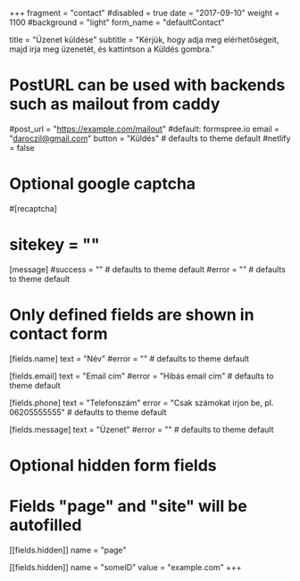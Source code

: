 +++
fragment = "contact"
#disabled = true
date = "2017-09-10"
weight = 1100
#background = "light"
form_name = "defaultContact"

title = "Üzenet küldése"
subtitle  = "Kérjük, hogy adja meg elérhetőségeit, majd irja meg üzenetét, és kattintson a Küldés gombra."

# PostURL can be used with backends such as mailout from caddy
#post_url = "https://example.com/mailout" #default: formspree.io
email = "daroczil@gmail.com"
button = "Küldés" # defaults to theme default
#netlify = false

# Optional google captcha
#[recaptcha]
#  sitekey = ""

[message]
  #success = "" # defaults to theme default
  #error = "" # defaults to theme default

# Only defined fields are shown in contact form
[fields.name]
  text = "Név"
  #error = "" # defaults to theme default

[fields.email]
  text = "Email cím"
  #error = "Hibás email cím" # defaults to theme default

[fields.phone]
  text = "Telefonszám"
  error = "Csak számokat irjon be, pl. 06205555555" # defaults to theme default

[fields.message]
  text = "Üzenet"
  #error = "" # defaults to theme default

# Optional hidden form fields
# Fields "page" and "site" will be autofilled
[[fields.hidden]]
  name = "page"

[[fields.hidden]]
  name = "someID"
  value = "example.com"
+++
